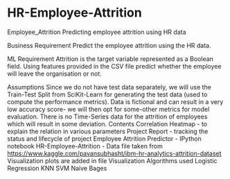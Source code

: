 # HR-Employee-Attrition
Employee_Attrition
Predicting employee attrition using HR data

Business Requirement
Predict the employee attrition using the HR data.

ML Requirement
Attrition is the target variable represented as a Boolean field. Using features provided in the CSV file predict whether the employee will leave the organisation or not.

Assumptions
Since we do not have test data separately, we will use the Train-Test Split from SciKit-Learn for generating the test data (used to compute the performance metrics).
Data is fictional and can result in a very low accuracy score- we will then opt for some-other metrics for model evaluation.
There is no Time-Series data for the attrition of employees which will result in some deviation.
Contents
Correlation Heatmap - to explain the relation in various parameters
Project Report - tracking the status and lifecycle of project
Employee Attrition Predictor - IPython notebook
HR-Employee-Attrition - Data file taken from https://www.kaggle.com/pavansubhasht/ibm-hr-analytics-attrition-dataset
Visualization plots are added in file Visualization
Algorithms used
Logistic Regression
KNN
SVM
Naive Bages
